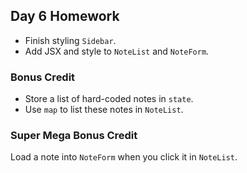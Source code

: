## Day 6 Homework

* Finish styling `Sidebar`.
* Add JSX and style to `NoteList` and `NoteForm`.

### Bonus Credit

* Store a list of hard-coded notes in `state`.
* Use `map` to list these notes in `NoteList`.

### Super Mega Bonus Credit

Load a note into `NoteForm` when you click it in `NoteList`.
